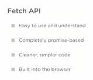 <img src="Fetch%20API.assets/image-20200818164441533.png" alt="image-20200818164441533" style="zoom:25%;" />

